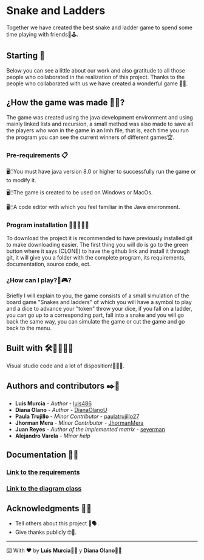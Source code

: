 # Snake and Ladders

Together we have created the best snake and ladder game to spend some time playing with friends🐍🕹.

## Starting 🚀

Below you can see a little about our work and also gratitude to all those people who collaborated in the realization of this project. Thanks to the people who collaborated with us we have created a wonderful game 🤝👫.

## ¿How the game was made 👀🤔?

The game was created using the java development environment and using mainly linked lists and recursion, a small method was also made to save all the players who won in the game in an lmh file, that is, each time you run the program you can see the current winners of different games🏆.

### Pre-requirements 📋

🖥🖱You must have java version 8.0 or higher to successfully run the game or to modify it.

🖥🖱The game is created to be used on Windows or MacOs.

🖥🖱A code editor with which you feel familiar in the Java environment.

### Program installation 👨‍💻👩‍💻🔐

To download the project it is recommended to have previously installed git to make downloading easier. The first thing you will do is go to the green button where it says (CLONE) to have the github link and install it through git, it will give you a folder with the complete program, its requirements, documentation, source code, ect.

### ¿How can I play?👾🎮?

Briefly I will explain to you, the game consists of a small simulation of the board game "Snakes and ladders" of which you will have a symbol to play and a dice to advance your "token" throw your dice, if you fall on a ladder, you can go up to a corresponding part, fall into a snake and you will go back the same way, you can simulate the game or cut the game and go back to the menu.

## Built with 🛠️👨‍💻👩‍💻

Visual studio code and a lot of disposition!🙌🤩🥳.

## Authors and contributors ✒️👥

* **Luis Murcia** - *Author* - [luis486](https://github.com/luis486)
* **Diana Olano** - *Author* - [DianaOlanoU](https://github.com/DianaOlanoU)
* **Paula Trujillo** - *Minor Contributor* - [paulatrujillo27](https://github.com/paulatrujillo27)
* **Jhorman Mera** - *Minor Contributor* - [JhormanMera](https://github.com/JhormanMera)
* **Juan Reyes** - *Author of the implemented matrix* - [seyerman](https://github.com/seyerman)
* **Alejandro Varela** - *Minor help*

## Documentation 📒📙

### [Link to the requirements](https://github.com/luis486/snake-and-ladders/blob/master/docs/Requirements%20TI2.pdf "PDF")

### [Link to the diagram class](https://github.com/luis486/snake-and-ladders/blob/master/docs/Class%20Diagram%20Snake%20and%20Ladders.pdf "PDF")

## Acknowledgments 🎁🥳

* Tell others about this project 📢🗣.
* Give thanks publicly 🤓🤳.



---
⌨️ With ❤️ by **Luis Murcia**👨‍💻 y **Diana Olano**👩‍💻
